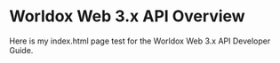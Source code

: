 Worldox Web 3.x API Overview
============================

Here is my index.html page test for the Worldox Web 3.x API Developer Guide.
